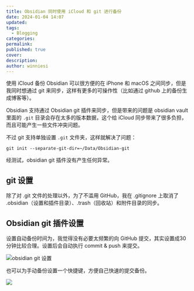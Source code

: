 ```yaml
---
title: Obsidian 同时使用 iCloud 和 git 进行备份
date: 2024-01-04 14:07
updated: 
tags:
  - Blogging
categories: 
permalink: 
published: true
cover: 
description: 
author: winniesi
---
```


使用 iCloud 备份 Obsidian 可以很方便的在 iPhone 和  macOS 之间同步，但是我同时想通过 git 来同步，这样有更多的可操作性（比如通过 github 上的备份生成博客等）。

Obsidian 支持通过 Obsidian git 插件来同步，但是带来的问题是 obsidian vault 里面的 `.git` 目录会存在太多的版本数据，这个给 iCloud 同步带来了很多负担，而且可能产生一些文件冲突问题。

不过 git 支持单独设置 `.git` 文件夹，这样就解决了问题：

```shell
git init --separate-git-dir=~/Data/Obsidian-git
```

经测试，obsidian git 插件没有产生任何异常。

## git 设置

除了对 .git 文件的处理以外，为了不滥用 GitHub，我在 .gitignore 上取消了 .obsidian（设置和插件目录）、.trash（回收站）和附件目录的同步。

## Obsidian git 插件设置
设置自动备份时间为，我觉得没有必要太频繁的向 GitHub 提交，其实设置成30分钟比较合理。设置后会自动执行 commit & push 来提交。

![obsidian git 设置](https://qiniuimages.baidiudiu.com/uPic/5WXYf0.png)

也可以为手动备份设置一个快捷键，方便自己快速的提交备份。

![](https://qiniuimages.baidiudiu.com/uPic/1rUJYQ.png)